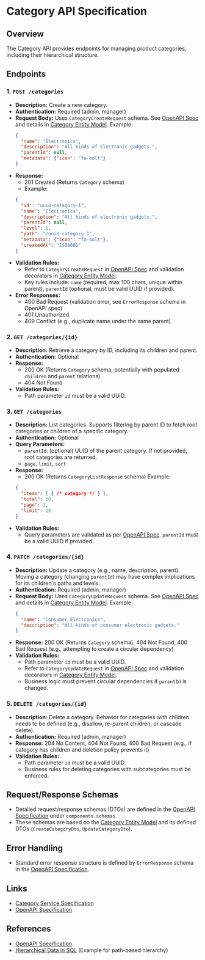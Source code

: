 # Category API Specification

## Overview
The Category API provides endpoints for managing product categories, including their hierarchical structure.

## Endpoints

### 1. `POST /categories`
- **Description:** Create a new category.
- **Authentication:** Required (admin, manager)
- **Request Body:** Uses `CategoryCreateRequest` schema. See [OpenAPI Spec](../openapi/product-service.yaml) and details in [Category Entity Model](../02-data-model-setup/02b-category-entity.md#dtos-data-transfer-objects).
  Example:
  ```json
  {
    "name": "Electronics",
    "description": "All kinds of electronic gadgets.",
    "parentId": null,
    "metadata": {"icon": "fa-bolt"}
  }
  ```
- **Response:**
  - 201 Created (Returns `Category` schema)
  - Example:
  ```json
  {
    "id": "uuid-category-1",
    "name": "Electronics",
    "description": "All kinds of electronic gadgets.",
    "parentId": null,
    "level": 1,
    "path": "/uuid-category-1",
    "metadata": {"icon": "fa-bolt"},
    "createdAt": "ISO8601"
  }
  ```
- **Validation Rules:**
  - Refer to `CategoryCreateRequest` in [OpenAPI Spec](../openapi/product-service.yaml) and validation decorators in [Category Entity Model](../02-data-model-setup/02b-category-entity.md#dtos-data-transfer-objects).
  - Key rules include: `name` (required, max 100 chars, unique within parent), `parentId` (optional, must be valid UUID if provided).
- **Error Responses:**
  - 400 Bad Request (validation error, see `ErrorResponse` schema in OpenAPI spec)
  - 401 Unauthorized
  - 409 Conflict (e.g., duplicate name under the same parent)

### 2. `GET /categories/{id}`
- **Description:** Retrieve a category by ID, including its children and parent.
- **Authentication:** Optional
- **Response:**
  - 200 OK (Returns `Category` schema, potentially with populated `children` and `parent` relations)
  - 404 Not Found
- **Validation Rules:**
  - Path parameter `id` must be a valid UUID.

### 3. `GET /categories`
- **Description:** List categories. Supports filtering by parent ID to fetch root categories or children of a specific category.
- **Authentication:** Optional
- **Query Parameters:**
  - `parentId`: (optional) UUID of the parent category. If not provided, root categories are returned.
  - `page`, `limit`, `sort`
- **Response:**
  - 200 OK (Returns `CategoryListResponse` schema)
  Example:
  ```json
  {
    "items": [ { /* category */ } ],
    "total": 10,
    "page": 1,
    "limit": 20
  }
  ```
- **Validation Rules:**
  - Query parameters are validated as per [OpenAPI Spec](../openapi/product-service.yaml). `parentId` must be a valid UUID if provided.

### 4. `PATCH /categories/{id}`
- **Description:** Update a category (e.g., name, description, parent). Moving a category (changing `parentId`) may have complex implications for its children's paths and levels.
- **Authentication:** Required (admin, manager)
- **Request Body:** Uses `CategoryUpdateRequest` schema. See [OpenAPI Spec](../openapi/product-service.yaml) and details in [Category Entity Model](../02-data-model-setup/02b-category-entity.md#dtos-data-transfer-objects).
  Example:
  ```json
  {
    "name": "Consumer Electronics",
    "description": "All kinds of consumer electronic gadgets."
  }
  ```
- **Response:** 200 OK (Returns `Category` schema), 404 Not Found, 400 Bad Request (e.g., attempting to create a circular dependency)
- **Validation Rules:**
  - Path parameter `id` must be a valid UUID.
  - Refer to `CategoryUpdateRequest` in [OpenAPI Spec](../openapi/product-service.yaml) and validation decorators in [Category Entity Model](../02-data-model-setup/02b-category-entity.md#dtos-data-transfer-objects).
  - Business logic must prevent circular dependencies if `parentId` is changed.

### 5. `DELETE /categories/{id}`
- **Description:** Delete a category. Behavior for categories with children needs to be defined (e.g., disallow, re-parent children, or cascade delete).
- **Authentication:** Required (admin, manager)
- **Response:** 204 No Content, 404 Not Found, 400 Bad Request (e.g., if category has children and deletion policy prevents it)
- **Validation Rules:**
  - Path parameter `id` must be a valid UUID.
  - Business rules for deleting categories with subcategories must be enforced.

## Request/Response Schemas
- Detailed request/response schemas (DTOs) are defined in the [OpenAPI Specification](../openapi/product-service.yaml) under `components.schemas`.
- These schemas are based on the [Category Entity Model](../02-data-model-setup/02b-category-entity.md) and its defined DTOs (`CreateCategoryDto`, `UpdateCategoryDto`).

## Error Handling
- Standard error response structure is defined by `ErrorResponse` schema in the [OpenAPI Specification](../openapi/product-service.yaml).

## Links
- [Category Service Specification](../03-core-service-components/02-category-service.md)
- [OpenAPI Specification](../openapi/product-service.yaml)

## References
- [OpenAPI Specification](https://swagger.io/specification/)
- [Hierarchical Data in SQL](https://www.postgresql.org/docs/current/ltree.html) (Example for path-based hierarchy) 